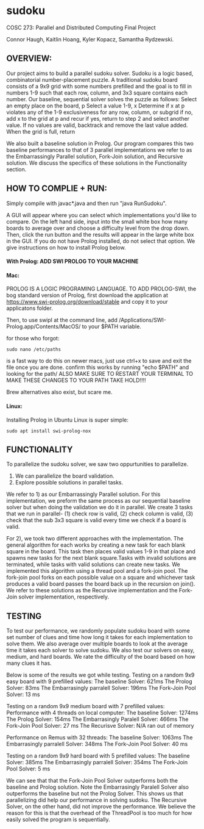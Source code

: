 # sudoku
COSC 273: Parallel and Distributed Computing Final Project

Connor Haugh, Kaitlin Hoang, Kyler Kopacz, Samantha Rydzewski.

## **OVERVIEW:**
Our project aims to build a parallel sudoku solver. Sudoku is a logic based, combinatorial number-placement puzzle.
A traditional sudoku board consists of a 9x9 grid with some numbers prefilled and the goal is to fill in numbers 1-9 such that each row, column, and 3x3 square contains each number. 
Our baseline, sequential solver solves the puzzle as follows:
  Select an empty place on the board, p 
  Select a value 1-9, x
  Determine if x at p violates any of the 1-9 exclusiveness for any row, column, or subgrid
    if no, add x to the grid at p and recur
    if yes, return to step 2 and select another value. If no values are valid, backtrack and remove the last value added.
  When the grid is full, return

We also built a baseline solution in Prolog.
Our program compares this two baseline performances to that of 3 parallel implementations we refer to as the Embarrassingly Parallel solution, Fork-Join solution, and Recursive solution.
We discuss the specifics of these solutions in the Functionality section.


## **HOW TO COMPLIE + RUN:**
Simply compile with javac*.java and then run "java RunSudoku". 

A GUI will appear where you can select which implementations you'd like to compare.
On the left hand side, input into the small white box how many boards to average over and choose a difficulty level from the drop down.
Then, click the run button and the results will appear in the large white box in the GUI.
If you do not have Prolog installed, do not select that option.
We give instructions on how to install Prolog below.

#### **With Prolog: ADD SWI PROLOG TO YOUR MACHINE** 
#### **Mac:**

PROLOG IS A LOGIC PROGRAMING LANGUAGE. TO ADD PROLOG-SWI, the bog standard version of Prolog, first download the application at https://www.swi-prolog.org/download/stable and copy it to your applicatons folder.

Then, to use swipl at the command line, add /Applications/SWI-Prolog.app/Contents/MacOS/ to your $PATH variable.

for those who forgot: 
```
sudo nano /etc/paths
``` 
is a fast way to do this on newer macs, just use ctrl+x to save and exit the file once you are done. confirm this works by running "echo $PATH" and looking for the path/ ALSO MAKE SURE TO RESTART YOUR TERMINAL TO MAKE THESE CHANGES TO YOUR PATH TAKE HOLD!!!!

Brew alternatives also exist, but scare me.

#### **Linux**:

Installing Prolog in Ubuntu Linux is super simple: 
```
sudo apt install swi-prolog-nox
```


## **FUNCTIONALITY**
To parallelize the sudoku solver, we saw two oppurtunities to parallelize.
  1) We can parallelize the board validation.
  2) Explore possible solutions in parallel tasks.

We refer to 1) as our Embarrassingly Parallel solution. For this implementation, we preform the same process as our sequential baseline solver but when doing the validation we do it in parallel. We create 3 tasks that we run in parallel-  (1) check row is valid, (2) check column is valid, (3) check that the sub 3x3 square is valid every time we check if a board is valid.

For 2), we took two different approaches with the implementation. 
The general algorithm for each works by creating a new task for each blank square in the board. This task then places valid values 1-9 in that place and spawns new tasks for the next blank square.Tasks with invalid solutions are terminated, while tasks with valid solutions can create new tasks.
We implemented this algorithm using a thread pool and a fork-join pool. The fork-join pool forks on each possible value on a square and whichever task produces a valid board passes the board back up in the recursion on join().
We refer to these solutions as the Recursive implementation and the Fork-Join solver implementation, respectively.


## **TESTING**
To test our performance, we randomly populate sudoku board with some set number of clues and time how long it takes for each implementation to solve them.
We also average over multiple boards to look at the average time it takes each solver to solve sudoku.
We also test our solvers on easy, medium, and hard boards. We rate the difficulty of the board based on how many clues it has.

Below is some of the results we got while testing.
Testing on a random 9x9 easy board with 9 prefilled values:
  The baseline Solver: 621ms 
  The Prolog Solver: 83ms 
  The Embarrasingly parralell Solver: 196ms 
  The Fork-Join Pool Solver: 13 ms 

Testing on a random 9x9 medium board with 7 prefilled values:
  Performance with 4 threads on local computer:
    The baseline Solver: 1274ms 
    The Prolog Solver: 154ms 
    The Embarrasingly Paralell Solver: 466ms 
    The Fork-Join Pool Solver: 27 ms 
    The Recurisve Solver: N/A ran out of memory

  Performance on Remus with 32 threads:
    The baseline Solver: 1063ms 
    The Embarrasingly parralell Solver: 348ms 
    The Fork-Join Pool Solver: 40 ms

Testing on a random 9x9 hard board with 5 prefilled values:
  The baseline Solver: 385ms 
  The Embarrasingly parralell Solver: 354ms 
  The Fork-Join Pool Solver: 5 ms 


We can see that that the Fork-Join Pool Solver outperforms both the baseline and Prolog solution. Note the Embarrasingly Paralell Solver also outperforms the baseline but not the Prolog Solver. This shows us that parallelizing did help our performance in solving sudoku. 
The Recursive Solver, on the other hand, did not improve the performance. We believe the reason for this is that the overhead of the ThreadPool is too much for how easily solved the program is sequentially. 
